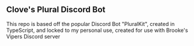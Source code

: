 ## Clove's Plural Discord Bot

This repo is based off the popular Discord Bot "PluralKit", created in TypeScript, and locked to my personal use, created for use
with Brooke's Vipers Discord server
